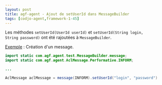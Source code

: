 ```yaml
---
layout: post
title: agf-agent - Ajout de setUserId dans MessageBuilder
tags: [codjo-agent,framework-1-45]
---
```

Les méthodes ```setUserId(UserId userId)``` et ```setUserId(String login, String password)``` ont été rajoutées à ```MessageBuilder```.

<u>Exemple</u> : Création d'un message.

```java
import static com.agf.agent.test.MessageBuilder.message;
import static com.agf.agent.AclMessage.Performative.INFORM;

...

AclMessage aclMessage = message(INFORM).setUserId("login", "password").get();
```